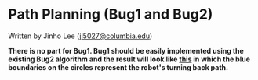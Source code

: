 # Path Planning (Bug1 and Bug2)

Written by Jinho Lee (jl5027@columbia.edu)

**There is no part for Bug1. Bug1 should be easily implemented using the existing Bug2 algorithm and the result will look like [this](https://github.com/JinhoLee93/Robotics/blob/main/path_planning/bug1.png) in which the blue boundaries on the circles represent the robot's turning back path.**
 
